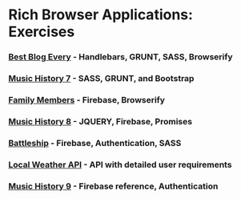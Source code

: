 
# Rich Browser Applications: Exercises

### [Best Blog Every](RBA_HANDLEBARS_BLOG.md) - Handlebars, GRUNT, SASS, Browserify
### [Music History 7](MUSIC_HISTORY_07.md) - SASS, GRUNT, and Bootstrap
### [Family Members](RBA_FAMILY_MEMBERS.md) - Firebase, Browserify
### [Music History 8](MUSIC_HISTORY_08.md) - JQUERY, Firebase, Promises
### [Battleship](RBA_BATTLESHIP.md) - Firebase, Authentication, SASS
### [Local Weather API](RBA_API_WEATHER_APP.md) - API with detailed user requirements
### [Music History 9](MUSIC_HISTORY_09.md) - Firebase reference, Authentication
